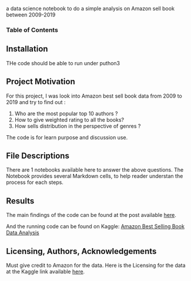 a data science notebook to do a simple analysis on Amazon sell book between 2009-2019


### Table of Contents


## Installation <a name="installation"></a>
THe code should be able to run under puthon3

## Project Motivation<a name="motivation"></a>

For this project, I was look into Amazon best sell book data from 2009 to 2019 and try to find out :

1. Who are the most popular top 10 authors ?
2. How to give weighted rating to all the books?
3. How sells distribution in the perspective of genres ?

The code is for learn purpose and discussion use.

## File Descriptions <a name="files"></a>

There are 1 notebooks available here to answer the above questions. 
The Notebook provides several Markdown cells, to help reader understan the process for each steps.  

## Results<a name="results"></a>

The main findings of the code can be found at the post available [here](https://twindai.medium.com/what-is-the-most-valuable-book-on-amazon-6e40a87772c5).

And the running code can be found on Kaggle: [Amazon Best Selling Book Data Analysis](https://www.kaggle.com/guandai/amazon-best-selling-book-data-analysis)

## Licensing, Authors, Acknowledgements<a name="licensing"></a>

Must give credit to Amazon for the data. 
Here is the Licensing for the data at the Kaggle link available [here](https://www.kaggle.com/sootersaalu/amazon-top-50-bestselling-books-2009-2019).

